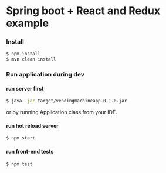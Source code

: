 # Spring boot + React and Redux example 

### Install

```sh
$ npm install
$ mvn clean install
```

### Run application during dev

#### run server first
```sh
$ java -jar target/vendingmachineapp-0.1.0.jar
```

or by running Application class from your IDE.

#### run hot reload server
```sh
$ npm start
```

#### run front-end tests
```sh
$ npm test
```
